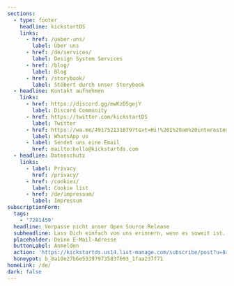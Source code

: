```yaml
---
sections:
  - type: footer
    headline: kickstartDS
    links:
      - href: /ueber-uns/
        label: Über uns
      - href: /de/services/
        label: Design System Services
      - href: /blog/
        label: Blog
      - href: /storybook/
        label: Stöbert durch unser Storybook
  - headline: Kontakt aufnehmen
    links:
      - href: https://discord.gg/mwKzD5gejY
        label: Discord Community
      - href: https://twitter.com/kickstartDS
        label: Twitter
      - href: https://wa.me/491752131879?text=Hi!%20I%20am%20interested%20to%20know%20more%20about%20kickstartDS.
        label: WhatsApp us
      - label: Sendet uns eine Email
        href: mailto:hello@kickstartds.com
  - headline: Datenschutz
    links:
      - label: Privacy
        href: /privacy/
      - href: /cookies/
        label: Cookie list
      - href: /de/impressum/
        label: Impressum
subscriptionForm:
  tags:
    - '7281459'
  headline: Verpasse nicht unser Open Source Release
  subheadline: Lass Dich einfach von uns erinnern, wenn es soweit ist. Wir senden Dir nur zwei E-Mails, eine Bestätigungsmail und die Release-Benachrichtigung. Versprochen 🤞
  placeholder: Deine E-Mail-Adresse
  buttonLabel: Anmelden
  action: 'https://kickstartds.us14.list-manage.com/subscribe/post?u=8a10e27b6e53397973583f693&amp;id=1faa237f71&amp;f_id=0000fce0f0'
  honeypot: b_8a10e27b6e53397973583f693_1faa237f71
homeLink: /de/
dark: false
---
```

